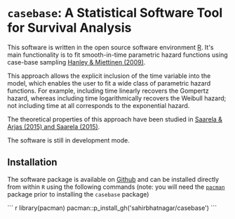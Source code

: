 `casebase`: A Statistical Software Tool for Survival Analysis
=============================================================

<p>
This software is written in the open source software environment <a href="https://cran.r-project.org/">R</a>. It's main functionality is to fit smooth-in-time parametric hazard functions using case-base sampling <a href="http://sahirbhatnagar.com/casebase/references/">Hanley & Miettinen (2009)</a>.
</p>
<p>
This approach allows the explicit inclusion of the time variable into the model, which enables the user to fit a wide class of parametric hazard functions. For example, including time linearly recovers the Gompertz hazard, whereas including time logarithmically recovers the Weibull hazard; not including time at all corresponds to the exponential hazard.
</p>
<p>
The theoretical properties of this approach have been studied in <a href="http://sahirbhatnagar.com/casebase/references/">Saarela & Arjas (2015) and Saarela (2015)</a>.
</p>
<p>
The software is still in development mode.
</p>
<h2 id="installation">
Installation
</h2>
<p>
The software package is available on <a href="https://github.com/sahirbhatnagar/casebase">Github</a> and can be installed directly from within <code>R</code> using the following commands (note: you will need the <a href="https://CRAN.R-project.org/package=pacman"><code>pacman</code></a> package prior to installing the <code>casebase</code> package)
</p>
``` r
library(pacman)
pacman::p_install_gh('sahirbhatnagar/casebase')
```
